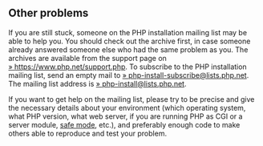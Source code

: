 Other problems
--------------

If you are still stuck, someone on the PHP installation mailing list may
be able to help you. You should check out the archive first, in case
someone already answered someone else who had the same problem as you.
The archives are available from the support page on
<a href="https://www.php.net/support.php" class="link external">» https://www.php.net/support.php</a>.
To subscribe to the PHP installation mailing list, send an empty mail to
<a href="mailto:php-install-subscribe@lists.php.net" class="link external">» php-install-subscribe@lists.php.net</a>.
The mailing list address is
<a href="mailto:php-install@lists.php.net" class="link external">» php-install@lists.php.net</a>.

If you want to get help on the mailing list, please try to be precise
and give the necessary details about your environment (which operating
system, what PHP version, what web server, if you are running PHP as CGI
or a server module,
<a href="/ini/sect/safe-mode.html#ini.safe-mode" class="link">safe mode</a>,
etc.), and preferably enough code to make others able to reproduce and
test your problem.
